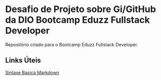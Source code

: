 # Desafio de Projeto sobre Gi/GitHub da DIO Bootcamp Eduzz Fullstack Developer
Repositório criado para o Bootcamp Eduzz Fullstack Developer.

## Links Úteis
[Sintaxe Basica Markdown](https://www.markdownguide.org/basic-syntax)
